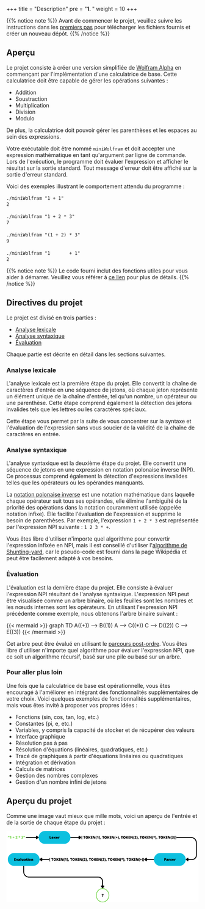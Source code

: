 +++
title = "Description"
pre = "<b>1. </b>"
weight = 10
+++

{{% notice note %}}
Avant de commencer le projet, veuillez suivre les instructions dans les [premiers pas](project/first-step) pour
télécharger les fichiers fournis
et créer un nouveau dépôt.
{{% /notice %}}

## Aperçu

Le projet consiste à créer une version simplifiée de [Wolfram Alpha](https://www.wolframalpha.com/) en commençant par
l'implémentation d'une calculatrice de base. Cette calculatrice doit être capable de gérer les opérations suivantes :

- Addition
- Soustraction
- Multiplication
- Division
- Modulo

De plus, la calculatrice doit pouvoir gérer les parenthèses et les espaces au sein des expressions.

Votre exécutable doit être nommé `miniWolfram` et doit accepter une expression mathématique en tant qu'argument par
ligne de commande.
Lors de l'exécution, le programme doit évaluer l'expression et afficher le résultat sur la sortie standard. Tout message
d'erreur
doit être affiché sur la sortie d'erreur standard.

Voici des exemples illustrant le comportement attendu du programme :

```shell
./miniWolfram "1 + 1"
2

./miniWolfram "1 + 2 * 3"
7

./miniWolfram "(1 + 2) * 3"
9

./miniWolfram "1       + 1"
2
```

{{% notice note %}}
Le code fourni inclut des fonctions utiles pour vous aider à démarrer. Veuillez vous référer
à [ce lien](project/given-code)
pour plus de détails.
{{% /notice %}}

## Directives du projet

Le projet est divisé en trois parties :

- [Analyse lexicale](#analyse-lexicale)
- [Analyse syntaxique](#analyse-syntaxique)
- [Évaluation](#évaluation)

Chaque partie est décrite en détail dans les sections suivantes.

### Analyse lexicale

L'analyse lexicale est la première étape du projet. Elle convertit la chaîne de caractères d'entrée en une séquence de
jetons, où chaque jeton représente un élément unique de la chaîne d'entrée, tel qu'un nombre, un opérateur ou une
parenthèse. Cette étape comprend également la détection des jetons invalides tels que les lettres ou les caractères
spéciaux.

Cette étape vous permet par la suite de vous concentrer sur la syntaxe et l'évaluation de l'expression sans vous soucier
de la validité de la chaîne de caractères en entrée.

### Analyse syntaxique

L'analyse syntaxique est la deuxième étape du projet. Elle convertit une séquence de jetons en une expression en
notation polonaise inverse (NPI).
Ce processus comprend également la détection d'expressions invalides telles que les opérateurs ou les opérandes
manquants.

La [notation polonaise inverse](https://en.wikipedia.org/wiki/Reverse_Polish_notation) est une notation mathématique
dans laquelle
chaque opérateur suit tous ses opérandes, elle élimine l'ambiguïté de la priorité des opérations dans la notation
couramment utilisée
(appelée notation infixe). Elle facilite l'évaluation de l'expression et supprime le besoin de parenthèses.
Par exemple, l'expression `1 + 2 * 3` est représentée par l'expression NPI suivante : `1 2 3 * +`.

Vous êtes libre d'utiliser n'importe quel algorithme pour convertir l'expression infixée en NPI, mais il est conseillé
d'utiliser
l'[algorithme de Shunting-yard](https://en.wikipedia.org/wiki/Shunting-yard_algorithm), car le pseudo-code est fourni
dans la
page Wikipédia et peut être facilement adapté à vos besoins.

### Évaluation

L'évaluation est la dernière étape du projet. Elle consiste à évaluer l'expression NPI résultant de l'analyse
syntaxique. L'expression NPI peut être visualisée comme un arbre binaire, où les feuilles sont les nombres et les nœuds
internes
sont les opérateurs. En utilisant l'expression NPI précédente comme exemple, nous obtenons l'arbre binaire suivant :

{{< mermaid >}}
graph TD
A((+)) --> B((1))
A --> C((*))
C --> D((2))
C --> E((3))
{{< /mermaid >}}

Cet arbre peut être évalué en utilisant
le [parcours post-ordre](https://en.wikipedia.org/wiki/Tree_traversal#Post-order,_LRN).
Vous êtes libre d'utiliser n'importe quel algorithme pour évaluer l'expression NPI, que ce soit un algorithme récursif,
basé sur une pile ou
basé sur un arbre.

### Pour aller plus loin

Une fois que la calculatrice de base est opérationnelle, vous êtes encouragé à l'améliorer en intégrant des
fonctionnalités supplémentaires de votre
choix. Voici quelques exemples de fonctionnalités supplémentaires, mais vous êtes invité à proposer vos propres idées :

- Fonctions (sin, cos, tan, log, etc.)
- Constantes (pi, e, etc.)
- Variables, y compris la capacité de stocker et de récupérer des valeurs
- Interface graphique
- Résolution pas à pas
- Résolution d'équations (linéaires, quadratiques, etc.)
- Tracé de graphiques à partir d'équations linéaires ou quadratiques
- Intégration et dérivation
- Calculs de matrices
- Gestion des nombres complexes
- Gestion d'un nombre infini de jetons

## Aperçu du projet

Comme une image vaut mieux que mille mots, voici un aperçu de l'entrée et de la sortie de chaque étape du projet :

![Aperçu du projet](overview.png?width=100%^&height=100%)
